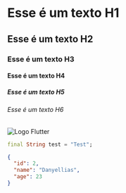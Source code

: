 # Esse é um texto H1
## Esse é um texto H2
### Esse é um texto H3
#### Esse é um texto H4
##### Esse é um texto H5
###### Esse é um texto H6

![Logo Flutter](https://upload.wikimedia.org/wikipedia/commons/4/44/Google-flutter-logo.svg)

```dart
final String test = "Test";
```

```json
{
  "id": 2,
  "name": "Danyellias",
  "age": 23
}
```
